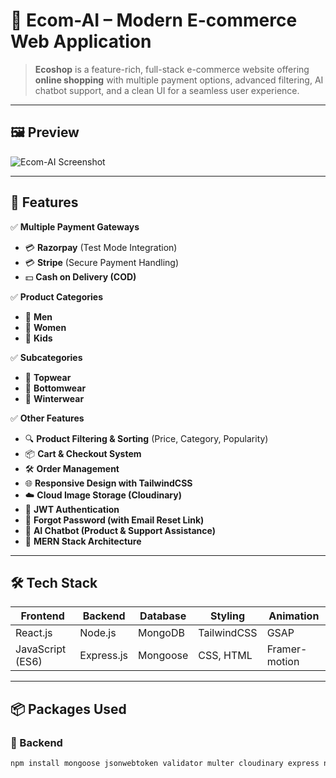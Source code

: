 # 🧥 **Ecom-AI – Modern E-commerce Web Application**

> **Ecoshop** is a feature-rich, full-stack e-commerce website offering **online shopping** with multiple payment options, advanced filtering, AI chatbot support, and a clean UI for a seamless user experience.

---

## 🖼️ **Preview**
![Ecom-AI Screenshot](.frontend/src/assets/Ecom-AI-img.png)

---

## 🚀 **Features**

✅ **Multiple Payment Gateways**
- 💳 **Razorpay** (Test Mode Integration)
- 💳 **Stripe** (Secure Payment Handling)
- 💵 **Cash on Delivery (COD)**

✅ **Product Categories**
- 👔 **Men**
- 👗 **Women**
- 🧒 **Kids**

✅ **Subcategories**
- 👕 **Topwear**
- 👖 **Bottomwear**
- 🧥 **Winterwear**

✅ **Other Features**
- 🔍 **Product Filtering & Sorting** (Price, Category, Popularity)
- 📦 **Cart & Checkout System**
- 🛠 **Order Management**
- 🌐 **Responsive Design with TailwindCSS**
- ☁️ **Cloud Image Storage (Cloudinary)**
- 🔐 **JWT Authentication**
- 🔑 **Forgot Password (with Email Reset Link)**
- 🤖 **AI Chatbot (Product & Support Assistance)**
- 📂 **MERN Stack Architecture**

---

## 🛠 **Tech Stack**

| **Frontend**   | **Backend** | **Database** | **Styling** | **Animation** |
|-----------------|------------|--------------|-------------|---------------|
| React.js        | Node.js    | MongoDB      | TailwindCSS | GSAP
| JavaScript (ES6)| Express.js | Mongoose     | CSS, HTML   | Framer-motion |

---

## 📦 **Packages Used**

### **🔹 Backend**
```bash
npm install mongoose jsonwebtoken validator multer cloudinary express nodemon razorpay stripe bcrypt dotenv nodemailer
